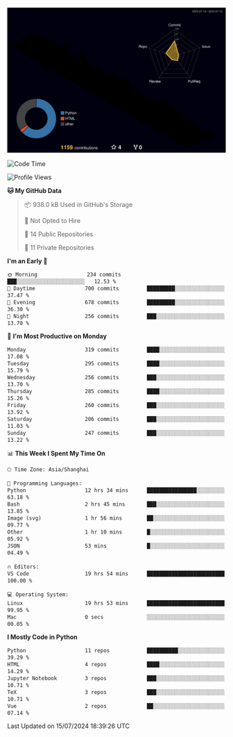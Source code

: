 <!--![](https://raw.githubusercontent.com/BorisYang326/BorisYang326/output/github-contribution-grid-snake-dark.svg) -->
![](./profile-3d-contrib/profile-night-rainbow.svg)
<!--START_SECTION:waka-->
![Code Time](http://img.shields.io/badge/Code%20Time-305%20hrs%2058%20mins-blue)

![Profile Views](http://img.shields.io/badge/Profile%20Views-0-blue)

**🐱 My GitHub Data** 

> 📦 938.0 kB Used in GitHub's Storage 
 > 
> 🚫 Not Opted to Hire
 > 
> 📜 14 Public Repositories 
 > 
> 🔑 11 Private Repositories 
 > 
**I'm an Early 🐤** 

```text
🌞 Morning                234 commits         ███░░░░░░░░░░░░░░░░░░░░░░   12.53 % 
🌆 Daytime                700 commits         █████████░░░░░░░░░░░░░░░░   37.47 % 
🌃 Evening                678 commits         █████████░░░░░░░░░░░░░░░░   36.30 % 
🌙 Night                  256 commits         ███░░░░░░░░░░░░░░░░░░░░░░   13.70 % 
```
📅 **I'm Most Productive on Monday** 

```text
Monday                   319 commits         ████░░░░░░░░░░░░░░░░░░░░░   17.08 % 
Tuesday                  295 commits         ████░░░░░░░░░░░░░░░░░░░░░   15.79 % 
Wednesday                256 commits         ███░░░░░░░░░░░░░░░░░░░░░░   13.70 % 
Thursday                 285 commits         ████░░░░░░░░░░░░░░░░░░░░░   15.26 % 
Friday                   260 commits         ███░░░░░░░░░░░░░░░░░░░░░░   13.92 % 
Saturday                 206 commits         ███░░░░░░░░░░░░░░░░░░░░░░   11.03 % 
Sunday                   247 commits         ███░░░░░░░░░░░░░░░░░░░░░░   13.22 % 
```


📊 **This Week I Spent My Time On** 

```text
🕑︎ Time Zone: Asia/Shanghai

💬 Programming Languages: 
Python                   12 hrs 34 mins      ████████████████░░░░░░░░░   63.18 % 
Bash                     2 hrs 45 mins       ███░░░░░░░░░░░░░░░░░░░░░░   13.85 % 
Image (svg)              1 hr 56 mins        ██░░░░░░░░░░░░░░░░░░░░░░░   09.77 % 
Other                    1 hr 10 mins        █░░░░░░░░░░░░░░░░░░░░░░░░   05.92 % 
JSON                     53 mins             █░░░░░░░░░░░░░░░░░░░░░░░░   04.49 % 

🔥 Editors: 
VS Code                  19 hrs 54 mins      █████████████████████████   100.00 % 

💻 Operating System: 
Linux                    19 hrs 53 mins      █████████████████████████   99.95 % 
Mac                      0 secs              ░░░░░░░░░░░░░░░░░░░░░░░░░   00.05 % 
```

**I Mostly Code in Python** 

```text
Python                   11 repos            ██████████░░░░░░░░░░░░░░░   39.29 % 
HTML                     4 repos             ████░░░░░░░░░░░░░░░░░░░░░   14.29 % 
Jupyter Notebook         3 repos             ███░░░░░░░░░░░░░░░░░░░░░░   10.71 % 
TeX                      3 repos             ███░░░░░░░░░░░░░░░░░░░░░░   10.71 % 
Vue                      2 repos             ██░░░░░░░░░░░░░░░░░░░░░░░   07.14 % 
```




 Last Updated on 15/07/2024 18:39:26 UTC
<!--END_SECTION:waka-->
